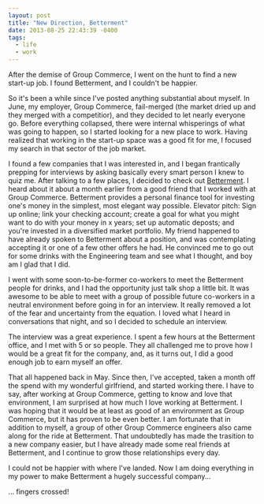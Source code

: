 ```yaml
---
layout: post
title: "New Direction, Betterment"
date: 2013-08-25 22:43:39 -0400
tags:
  - life
  - work
---
```


After the demise of Group Commerce, I went on the hunt to find a new start-up job. I found Betterment, and I couldn't be happier.

<!--more-->

So it's been a while since I've posted anything substantial about myself. In June, my employer, Group Commerce, fail-merged (the market dried up and they merged with a competitior), and they decided to let nearly everyone go. Before everything collapsed, there were internal whisperings of what was going to happen, so I started looking for a new place to work. Having realized that working in the start-up space was a good fit for me, I focused my search in that sector of the job market.

I found a few companies that I was interested in, and I began frantically prepping for interviews by asking basically every smart person I knew to quiz me. After talking to a few places, I decided to check out [Betterment](https://www.betterment.com). I heard about it about a month earlier from a good friend that I worked with at Group Commerce. Betterment provides a personal finance tool for investing one's money in the simplest, most elegant way possible. Elevator pitch: Sign up online; link your checking account; create a goal for what you might want to do with your money in x years; set up automatic deposts; and you're invested in a diversified market portfolio. My friend happened to have already spoken to Betterment about a position, and was contemplating accepting it or one of a few other offers he had. He convinced me to go out for some drinks with the Engineering team and see what I thought, and boy am I glad that I did.

I went with some soon-to-be-former co-workers to meet the Betterment people for drinks, and I had the opportunity just talk shop a little bit. It was awesome to be able to meet with a group of possible future co-workers in a neutral environment before going in for an interview. It really removed a lot of the fear and uncertainty from the equation. I loved what I heard in conversations that night, and so I decided to schedule an interview.

The interview was a great experience. I spent a few hours at the Betterment office, and I met with 5 or so people. They all challenged me to prove how I would be a great fit for the company, and, as it turns out, I did a good enough job to earn myself an offer.

That all happened back in May. Since then, I've accepted, taken a month off the spend with my wonderful girlfriend, and started working there. I have to say, after working at Group Commerce, getting to know and love that environment, I am surprised at how much I love working at Betterment. I was hoping that it would be at least as good of an environment as Group Commerce, but it has proven to be even better. I am fortunate that in addition to myself, a group of other Group Commerce engineers also came along for the ride at Betterment. That undoubtedly has made the trasition to a new company easier, but I have already made some real friends at Betterment, and I continue to grow those relationships every day.

I could not be happier with where I've landed. Now I am doing everything in my power to make Betterment a hugely successful company...

... fingers crossed!

